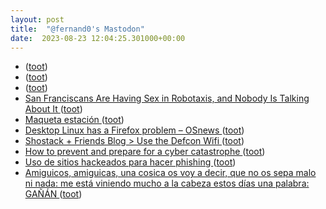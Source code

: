 ```yaml
---
layout: post
title:  "@fernand0's Mastodon"
date:  2023-08-23 12:04:25.301000+00:00
---
```

*  [ ](https://mastodon.social/@eckelon) ([toot](https://mastodon.social/@fernand0/110938833898599559))
*  [ ](https://mastodon.social/users/fernand0/statuses/110938833022765772/activity) ([toot](https://mastodon.social/users/fernand0/statuses/110938833022765772/activity))
*  [ ](https://vmst.io/@maikel) ([toot](https://mastodon.social/@fernand0/110938832870885227))
*  [San Franciscans Are Having Sex in Robotaxis, and Nobody Is Talking About It ](https://sfstandard.com/2023/08/11/san-francisco-robotaxi-cruise-debauchery) ([toot](https://mastodon.social/@fernand0/110938716303479644))
*  [Maqueta estación ](https://www.flickr.com/photos/fernand0/53124411967) ([toot](https://mastodon.social/@fernand0/110938528633059938))
*  [Desktop Linux has a Firefox problem  –  OSnews ](https://www.osnews.com/story/136653/desktop-linux-has-a-firefox-problem) ([toot](https://mastodon.social/@fernand0/110938515083769547))
*  [Shostack + Friends Blog > Use the Defcon Wifi ](https://shostack.org/blog/use-the-defcon-wifi) ([toot](https://mastodon.social/@fernand0/110938306727453279))
*  [How to prevent and prepare for a cyber catastrophe ](https://securityintelligence.com/articles/how-to-prepare-for-a-cyber-catastrophe) ([toot](https://mastodon.social/@fernand0/110937894431457954))
*  [Uso de sitios hackeados para hacer phishing ](https://securelist.lat/phishing-with-hacked-sites/98050) ([toot](https://mastodon.social/@fernand0/110937762647468739))
*  [Amiguicos, amiguicas, una cosica os voy a decir, que no os sepa malo ni nada: me está viniendo mucho a la cabeza estos días una palabra: GAÑÁN ](https://mastodon.social/@fernand0/110934863716706858) ([toot](https://mastodon.social/@fernand0/110934863716706858))
